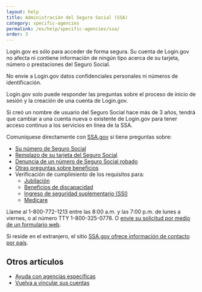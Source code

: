 ```yaml
---
layout: help
title: Administración del Seguro Social (SSA)
category: specific-agencies
permalink: /es/help/specific-agencies/ssa/
order: 3
---
```


Login.gov es sólo para acceder de forma segura. Su cuenta de Login.gov no afecta ni contiene información de ningún tipo acerca de su tarjeta, número o prestaciones del Seguro Social.

No envíe a Login.gov datos confidenciales personales ni números de identificación.

Login.gov solo puede responder las preguntas sobre el proceso de inicio de sesión y la creación de una cuenta de Login.gov.

Si creó un nombre de usuario del Seguro Social hace más de 3 años, tendrá que cambiar a una cuenta nueva o existente de Login.gov para tener acceso continuo a los servicios en línea de la SSA.

Comuníquese directamente con [SSA.gov](https://www.ssa.gov/es) si tiene preguntas sobre:

* [Su número de Seguro Social](https://www.ssa.gov/employer/ssnv.htm)
* [Remplazo de su tarjeta del Seguro Social](https://www.ssa.gov/number-card/replace-card)
* [Denuncia de un número de Seguro Social robado](https://www.ssa.gov/number-card/report-stolen-number)
* [Otras preguntas sobre beneficios](https://faq.ssa.gov/en-US/)
* Verificación de cumplimiento de los requisitos para:
  * [Jubilación](https://www.ssa.gov/retirement)
  * [Beneficios de discapacidad](https://www.ssa.gov/benefits/disability/)
  * [Ingreso de seguridad suplementario (SSI)](https://www.ssa.gov/ssi)
  * [Medicare](https://www.ssa.gov/medicare)

Llame al 1-800-772-1213 entre las&nbsp;8:00 a.m. y las&nbsp;7:00 p.m. de lunes a viernes, o al número TTY 1-800-325-0778. O [envíe su solicitud por medio de un formulario web](https://secure.ssa.gov/emailus/).

Si reside en el extranjero, el sitio [SSA.gov ofrece información de contacto por país](https://www.ssa.gov/foreign/).

## Otros artículos

* [Ayuda con agencias específicas](/es/help/specific-agencies/overview/)
* [Vuelva a vincular sus cuentas](/es/help/manage-your-account/relink-your-accounts/)
